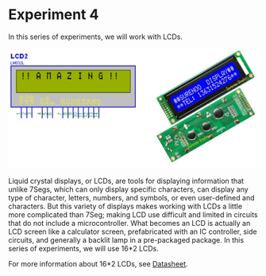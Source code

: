 # Experiment 4

In this series of experiments, we will work with LCDs.

![LCDs](./LCDs.png)

Liquid crystal displays, or LCDs, are tools for displaying information that unlike 7Segs, which can only display specific characters, can display any type of character, letters, numbers, and symbols, or even user-defined and characters.
But this variety of displays makes working with LCDs a little more complicated than 7Seg; making LCD use difficult and limited in circuits that do not include a microcontroller.
What becomes an LCD is actually an LCD screen like a calculator screen, prefabricated with an IC controller, side circuits, and generally a backlit lamp in a pre-packaged package.
In this series of experiments, we will use 16*2 LCDs.

For more information about 16*2 LCDs, see [Datasheet](./LCD16x2Datasheet.pdf).
